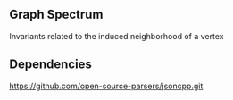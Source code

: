## Graph Spectrum
Invariants related to the induced neighborhood of a vertex

## Dependencies
https://github.com/open-source-parsers/jsoncpp.git
